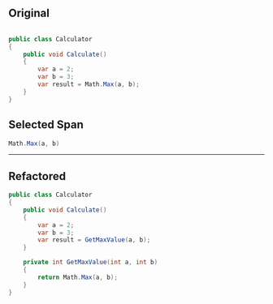 ﻿## Original

```csharp

public class Calculator
{
    public void Calculate()
    {
        var a = 2;
        var b = 3;
        var result = Math.Max(a, b);
    }
}
```

## Selected Span

```csharp
Math.Max(a, b)
```

---

## Refactored

```csharp
public class Calculator
{
    public void Calculate()
    {
        var a = 2;
        var b = 3;
        var result = GetMaxValue(a, b);
    }

    private int GetMaxValue(int a, int b)
    {
        return Math.Max(a, b);
    }
}
```